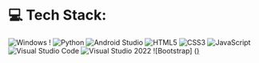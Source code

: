 # 💻 Tech Stack:
 ![Windows](https://img.shields.io/badge/Windows-0078D6?style=for-the-badge&logo=windows&logoColor=white) ! ![Python](https://img.shields.io/badge/python-3670A0?style=for-the-badge&logo=python&logoColor=ffdd54) ![Android Studio](https://img.shields.io/badge/Android%20Studio-3DDC84?style=for-the-badge&logo=android-studio&logoColor=white) ![HTML5](https://img.shields.io/badge/html5-%23E34F26.svg?style=for-the-badge&logo=html5&logoColor=white) ![CSS3](https://img.shields.io/badge/css3-%231572B6.svg?style=for-the-badge&logo=css3&logoColor=white) ![JavaScript](https://img.shields.io/badge/javascript-%23323330.svg?style=for-the-badge&logo=javascript&logoColor=%23F7DF1E)  ![Visual Studio Code](https://img.shields.io/badge/Visual%20Studio%20Code-0078d7.svg?style=for-the-badge&logo=visual-studio-code&logoColor=white) ![Visual Studio 2022](https://img.shields.io/badge/Visual%20Studio%202022-5C2D91?style=for-the-badge&logo=visual-studio&logoColor=white)
![Bootstrap]
([)](https://img.shields.io/badge/Bootstrap-7952B3?style=flat&logo=bootstrap&logoColor=white)
<!---
kowsik-dharsan/kowsik-dharsan is a ✨ special ✨ repository because its `README.md` (this file) appears on your GitHub profile.
You can click the Preview link to take a look at your changes.
--->
